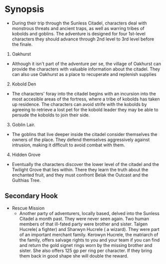 # Synopsis 

- During their trip through the Sunless Citadel, characters deal with monstrous threats and ancient traps, 
as well as warring tribes of kobolds and goblins.
The adventure is designed for four 1st-level characters they should advance through 2nd level to 3rd level before the finale.

1. Oakhurst
  - Although it isn't part of the adventure per se, the village of Oakhurst can provide the characters with valuable information
  about the citadel. They can also use Oakhurst as a place to recuperate and replenish supplies
2. Kobold Den
  - The characters' foray into the citadel begins with an incursion into the most accesible areas of the fortress,
  where a tribe of kobolds has taken up residence. The characters can avoid strife with the kobolds by agreeing to retrieve a lost pet for the kobold leader
  they may be able to persude the kobolds to join their side.
3. Goblin Lair. 
  - The goblins that live deeper inside the citadel consider themselves the owners of the place. They defend themselves
  aggressively against intrusion, making it difficult to avoid combat with them.
4. Hidden Grove
  - Eventually the characters discover the lower level of the citadel and the Twilight Grove that lies within. There they 
  learn the truth about the enchanted fruit, and they must confront Belak the Outcast and the Gulthias Tree.
  
## Secondary Hook
 - Rescue Mission 
   - Another party of adventurers, locally based, delved into the Sunless Citadel a month past. They were never seen again.
   Two human members of that ill-fated party were brother and sister. Talgen Hucrele( a fighter) and Sharwyn Hucrele ( a wizard).
   They were part of an important merchant family. Kerowyn Hucrele, the matriarch of the family, offers salvage rights to you and your team if you can find
   and return the gold signet rings worn by the missing brother and sister. She also offers 125 gp per ring per character. If they
   bring them back in good shape she will double the reward. 
   
   
